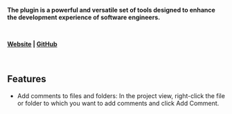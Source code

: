 <p><b>The plugin is a powerful and versatile set of tools designed to enhance the development experience of software engineers.</b></p>
<br/>
<p>
    <b>
        <a href="https://docs.mumu.baby/">Website</a> |
        <a href="https://github.com/conifercone/mumu-intellij-plugin">GitHub</a>
    </b>
</p>
<br/>
<h2>Features</h2>
<ul>
    <li>Add comments to files and folders: In the project view, right-click the file or folder to which you want to add comments and click Add Comment.</li>
</ul>
